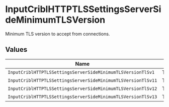 # InputCriblHTTPTLSSettingsServerSideMinimumTLSVersion

Minimum TLS version to accept from connections.


## Values

| Name                                                         | Value                                                        |
| ------------------------------------------------------------ | ------------------------------------------------------------ |
| `InputCriblHTTPTLSSettingsServerSideMinimumTLSVersionTlSv1`  | TLSv1                                                        |
| `InputCriblHTTPTLSSettingsServerSideMinimumTLSVersionTlSv11` | TLSv1.1                                                      |
| `InputCriblHTTPTLSSettingsServerSideMinimumTLSVersionTlSv12` | TLSv1.2                                                      |
| `InputCriblHTTPTLSSettingsServerSideMinimumTLSVersionTlSv13` | TLSv1.3                                                      |